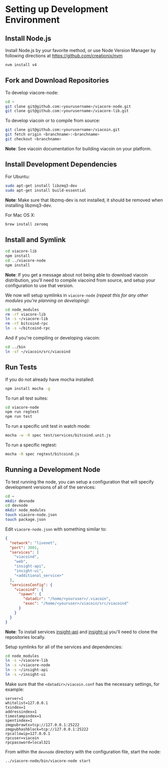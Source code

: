 # Setting up Development Environment

## Install Node.js

Install Node.js by your favorite method, or use Node Version Manager by following directions at https://github.com/creationix/nvm

```bash
nvm install v4
```

## Fork and Download Repositories

To develop viacore-node:

```bash
cd ~
git clone git@github.com:<yourusername>/viacore-node.git
git clone git@github.com:<yourusername>/viacore-lib.git
```

To develop viacoin or to compile from source:

```bash
git clone git@github.com:<yourusername>/viacoin.git
git fetch origin <branchname>:<branchname>
git checkout <branchname>
```
**Note**: See viacoin documentation for building viacoin on your platform.


## Install Development Dependencies

For Ubuntu:
```bash
sudo apt-get install libzmq3-dev
sudo apt-get install build-essential
```
**Note**: Make sure that libzmq-dev is not installed, it should be removed when installing libzmq3-dev.


For Mac OS X:
```bash
brew install zeromq
```

## Install and Symlink

```bash
cd viacore-lib
npm install
cd ../viacore-node
npm install
```
**Note**: If you get a message about not being able to download viacoin distribution, you'll need to compile viacoind from source, and setup your configuration to use that version.


We now will setup symlinks in `viacore-node` *(repeat this for any other modules you're planning on developing)*:
```bash
cd node_modules
rm -rf viacore-lib
ln -s ~/viacore-lib
rm -rf bitcoind-rpc
ln -s ~/bitcoind-rpc
```

And if you're compiling or developing viacoin:
```bash
cd ../bin
ln -sf ~/viacoin/src/viacoind
```

## Run Tests

If you do not already have mocha installed:
```bash
npm install mocha -g
```

To run all test suites:
```bash
cd viacore-node
npm run regtest
npm run test
```

To run a specific unit test in watch mode:
```bash
mocha -w -R spec test/services/bitcoind.unit.js
```

To run a specific regtest:
```bash
mocha -R spec regtest/bitcoind.js
```

## Running a Development Node

To test running the node, you can setup a configuration that will specify development versions of all of the services:

```bash
cd ~
mkdir devnode
cd devnode
mkdir node_modules
touch viacore-node.json
touch package.json
```

Edit `viacore-node.json` with something similar to:
```json
{
  "network": "livenet",
  "port": 3001,
  "services": [
    "viacoind",
    "web",
    "insight-api",
    "insight-ui",
    "<additional_service>"
  ],
  "servicesConfig": {
    "viacoind": {
      "spawn": {
        "datadir": "/home/<youruser>/.viacoin",
        "exec": "/home/<youruser>/viacoin/src/viacoind"
      }
    }
  }
}
```

**Note**: To install services [insight-api](https://github.com/bitpay/insight-api) and [insight-ui](https://github.com/bitpay/insight-ui) you'll need to clone the repositories locally.

Setup symlinks for all of the services and dependencies:

```bash
cd node_modules
ln -s ~/viacore-lib
ln -s ~/viacore-node
ln -s ~/insight-api
ln -s ~/insight-ui
```

Make sure that the `<datadir>/viacoin.conf` has the necessary settings, for example:
```
server=1
whitelist=127.0.0.1
txindex=1
addressindex=1
timestampindex=1
spentindex=1
zmqpubrawtx=tcp://127.0.0.1:25222
zmqpubhashblock=tcp://127.0.0.1:25222
rpcallowip=127.0.0.1
rpcuser=viacoin
rpcpassword=local321
```

From within the `devnode` directory with the configuration file, start the node:
```bash
../viacore-node/bin/viacore-node start
```
